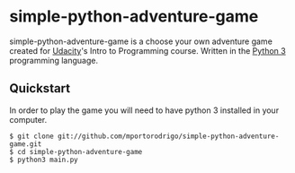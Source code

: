 # simple-python-adventure-game
simple-python-adventure-game is a choose your own adventure game created for [Udacity](https://www.udacity.com)'s Intro to Programming course. Written in the [Python 3](https://python.org) programming language.

## Quickstart
In order to play the game you will need to have python 3 installed in your computer.
~~~~
$ git clone git://github.com/mportorodrigo/simple-python-adventure-game.git
$ cd simple-python-adventure-game
$ python3 main.py
~~~~